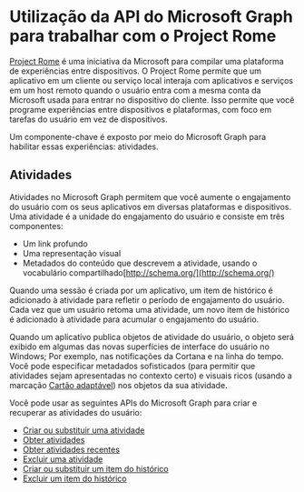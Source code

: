 # <a name="use-the-microsoft-graph-api-to-work-with-project-rome"></a>Utilização da API do Microsoft Graph para trabalhar com o Project Rome

[Project Rome](https://developer.microsoft.com/en-us/windows/project-rome) é uma iniciativa da Microsoft para compilar uma plataforma de experiências entre dispositivos. O Project Rome permite que um aplicativo em um cliente ou serviço local interaja com aplicativos e serviços em um host remoto quando o usuário entra com a mesma conta da Microsoft usada para entrar no dispositivo do cliente. Isso permite que você programe experiências entre dispositivos e plataformas, com foco em tarefas do usuário em vez de dispositivos.

Um componente-chave é exposto por meio do Microsoft Graph para habilitar essas experiências: atividades.

## <a name="activities"></a>Atividades

Atividades no Microsoft Graph permitem que você aumente o engajamento do usuário com os seus aplicativos em diversas plataformas e dispositivos. Uma atividade é a unidade do engajamento do usuário e consiste em três componentes:

- Um link profundo
- Uma representação visual
- Metadados do conteúdo que descrevem a atividade, usando o vocabulário compartilhado[http://schema.org/](http://schema.org/)

Quando uma sessão é criada por um aplicativo, um item de histórico é adicionado à atividade para refletir o período de engajamento do usuário. Cada vez que um usuário retoma uma atividade, um novo item de histórico é adicionado à atividade para acumular o engajamento do usuário.

Quando um aplicativo publica objetos de atividade do usuário, o objeto será exibido em algumas das novas superfícies de interface do usuário no Windows; Por exemplo, nas notificações da Cortana e na linha do tempo. Você pode especificar metadados sofisticados (para permitir que atividades sejam apresentadas no contexto certo) e visuais ricos (usando a marcação [Cartão adaptável](http://adaptivecards.io/)) nos objetos da sua atividade.

Você pode usar as seguintes APIs do Microsoft Graph para criar e recuperar as atividades do usuário:

- [Criar ou substituir uma atividade](../api/projectrome_put_activity.md)
- [Obter atividades](../api/projectrome_get_activities.md)
- [Obter atividades recentes](../api/projectrome_get_recent_activities.md)
- [Excluir uma atividade](../api/projectrome_delete_activity.md)
- [Criar ou substituir um item do histórico](../api/projectrome_put_historyitem.md)
- [Excluir um item do histórico](../api/projectrome_delete_historyitem.md)

